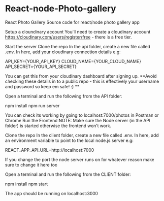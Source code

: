 # React-node-Photo-gallery
React Photo Gallery
Source code for react/node photo gallery app

Setup a cloundinary account
You'll need to create a cloudinary account https://cloudinary.com/users/register/free - there is a free tier.

Start the server
Clone the repo
In the api folder, create a new file called .env. In here, add your cloudinary connection details e.g:

API_KEY={YOUR_API_KEY}
CLOUD_NAME={YOUR_CLOUD_NAME}
API_SECRET={YOUR_API_SECRET}

You can get this from your cloudinary dashboard after signing up. **Avoid checking these details in to a public repo - this is effectively your username and password so keep em safe! :) **

Open a terminal and run the following from the API folder:


npm install
npm run server

You can check its working by going to localhost:7000/photos in Postman or Chrome
Run the Frontend
NOTE: Make sure the Node server (in the API folder) is started otherwise the frontend won't work.

Clone the repo
In the client folder, create a new file called .env. In here, add an environment variable to point to the local node.js server e.g:

REACT_APP_API_URL=http://localhost:7000

If you change the port the node server runs on for whatever reason make sure to change it here too

Open a terminal and run the following from the CLIENT folder:


npm install
npm start

The app should be running on localhost:3000

